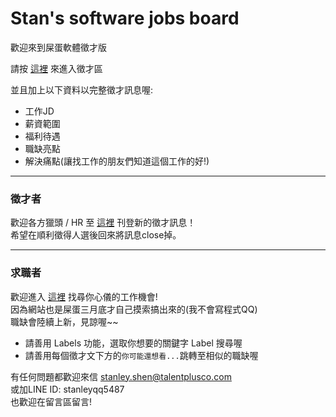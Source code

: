 Stan's software jobs board
====

歡迎來到屎蛋軟體徵才版

請按 [這裡](https://github.com/StanleyShen88/software-jobs/issues) 來進入徵才區

並且加上以下資料以完整徵才訊息喔:

+ 工作JD
+ 薪資範圍
+ 福利待遇
+ 職缺亮點
+ 解決痛點(讓找工作的朋友們知道這個工作的好!)

-----

### 徵才者

歡迎各方獵頭 / HR 至 [這裡](https://github.com/StanleyShen88/software-jobs/issues) 刊登新的徵才訊息！  
希望在順利徵得人選後回來將訊息close掉。



-----

### 求職者

歡迎進入 [這裡](https://github.com/StanleyShen88/software-jobs/issues) 找尋你心儀的工作機會!   
因為網站也是屎蛋三月底才自己摸索搞出來的(我不會寫程式QQ)  
職缺會陸續上新，見諒喔~~  

- 請善用 Labels 功能，選取你想要的關鍵字 Label 搜尋喔  
- 請善用每個徵才文下方的`你可能還想看...`跳轉至相似的職缺喔

有任何問題都歡迎來信 stanley.shen@talentplusco.com  
或加LINE ID: stanleyqq5487  
也歡迎在留言區留言!
